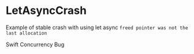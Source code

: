 # LetAsyncCrash
Example of stable crash with using let async `freed pointer was not the last allocation`

Swift Concurrency Bug

